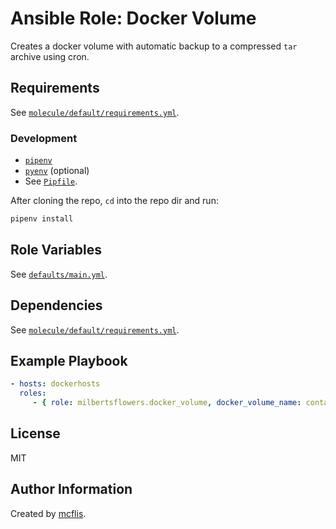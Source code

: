 Ansible Role: Docker Volume
=========

Creates a docker volume with automatic backup to a compressed `tar` archive using cron.

Requirements
------------

See [`molecule/default/requirements.yml`](molecule/default/requirements.yml).

### Development
- [`pipenv`](https://github.com/pypa/pipenv)
- [`pyenv`](https://github.com/pyenv/pyenv) (optional)
- See [`Pipfile`](Pipfile).

After cloning the repo, `cd` into the repo dir and run:
```bash
pipenv install
```
Role Variables
--------------

See [`defaults/main.yml`](defaults/main.yml).

Dependencies
------------

See [`molecule/default/requirements.yml`](molecule/default/requirements.yml).

Example Playbook
----------------

```yaml
- hosts: dockerhosts
  roles:
     - { role: milbertsflowers.docker_volume, docker_volume_name: container-data }
```

License
-------

MIT

Author Information
------------------
Created by [mcflis](https://github.com/mcflis).
